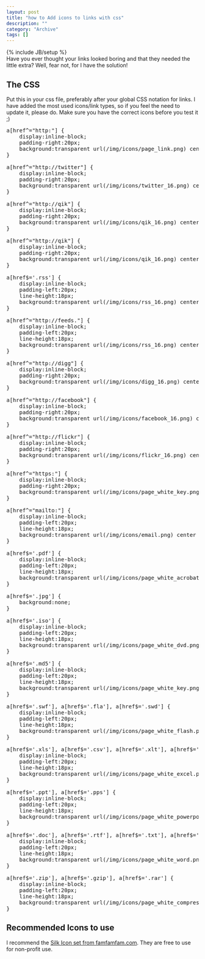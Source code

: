 ```yaml
--- 
layout: post 
title: "how to Add icons to links with css"
description: ""
category: "Archive"
tags: []
---
```

{% include JB/setup %}  
Have you ever thought your links looked boring and that they needed the little extra? Well, fear not, for I have the solution!

## The CSS


Put this in your css file, preferably after your global CSS notation for links. I have added the most used icons/link types, so if you feel the need to update it, please do. Make sure you have the correct icons before you test it ;)

<pre class="brush: css">
a[href^="http:"] {
    display:inline-block;
    padding-right:20px;
    background:transparent url(/img/icons/page_link.png) center right no-repeat;
}

a[href^="http://twitter"] {
    display:inline-block;
    padding-right:20px;
    background:transparent url(/img/icons/twitter_16.png) center right no-repeat;
}

a[href^="http://qik"] {
    display:inline-block;
    padding-right:20px;
    background:transparent url(/img/icons/qik_16.png) center right no-repeat;
}

a[href^="http://qik"] {
    display:inline-block;
    padding-right:20px;
    background:transparent url(/img/icons/qik_16.png) center right no-repeat;
}

a[href$='.rss'] {
    display:inline-block;
    padding-left:20px;
    line-height:18px;
    background:transparent url(/img/icons/rss_16.png) center left no-repeat;
}

a[href^="http://feeds."] {
    display:inline-block;
    padding-left:20px;
    line-height:18px;
    background:transparent url(/img/icons/rss_16.png) center left no-repeat;
}
    
a[href^="http://digg"] {
    display:inline-block;
    padding-right:20px;
    background:transparent url(/img/icons/digg_16.png) center right no-repeat;
}    

a[href^="http://facebook"] {
    display:inline-block;
    padding-right:20px;
    background:transparent url(/img/icons/facebook_16.png) center right no-repeat;
}
    
a[href^="http://flickr"] {
    display:inline-block;
    padding-right:20px;
    background:transparent url(/img/icons/flickr_16.png) center right no-repeat;
}

a[href^="https:"] {
    display:inline-block;
    padding-right:20px;
    background:transparent url(/img/icons/page_white_key.png) center right no-repeat;
}

a[href^="mailto:"] {
    display:inline-block;
    padding-left:20px;
    line-height:18px;
    background:transparent url(/img/icons/email.png) center left no-repeat;
}

a[href$='.pdf'] {
    display:inline-block;
    padding-left:20px;
    line-height:18px;
    background:transparent url(/img/icons/page_white_acrobat.png) center left no-repeat;
}

a[href$='.jpg'] {
    background:none;
}

a[href$='.iso'] {
    display:inline-block;
    padding-left:20px;
    line-height:18px;
    background:transparent url(/img/icons/page_white_dvd.png) center left no-repeat;
}

a[href$='.md5'] {
    display:inline-block;
    padding-left:20px;
    line-height:18px;
    background:transparent url(/img/icons/page_white_key.png) center left no-repeat;
}

a[href$='.swf'], a[href$='.fla'], a[href$='.swd'] {
    display:inline-block;
    padding-left:20px;
    line-height:18px;
    background:transparent url(/img/icons/page_white_flash.png) center left no-repeat;
}

a[href$='.xls'], a[href$='.csv'], a[href$='.xlt'], a[href$='.xlw'] {
    display:inline-block;
    padding-left:20px;
    line-height:18px;
    background:transparent url(/img/icons/page_white_excel.png) center left no-repeat;
}

a[href$='.ppt'], a[href$='.pps'] {
    display:inline-block;
    padding-left:20px;
    line-height:18px;
    background:transparent url(/img/icons/page_white_powerpoint.gif) center left no-repeat;
}

a[href$='.doc'], a[href$='.rtf'], a[href$='.txt'], a[href$='.wps'] {
    display:inline-block;
    padding-left:20px;
    line-height:18px;
    background:transparent url(/img/icons/page_white_word.png) center left no-repeat;
}

a[href$='.zip'], a[href$='.gzip'], a[href$='.rar'] {
    display:inline-block;
    padding-left:20px;
    line-height:18px;
    background:transparent url(/img/icons/page_white_compress.png) center left no-repeat;
}
</pre>

## Recommended Icons to use


I recommend the <a href="http://www.famfamfam.com/lab/icons/silk/">Silk Icon set from famfamfam.com</a>. They are free to use for non-profit use. 